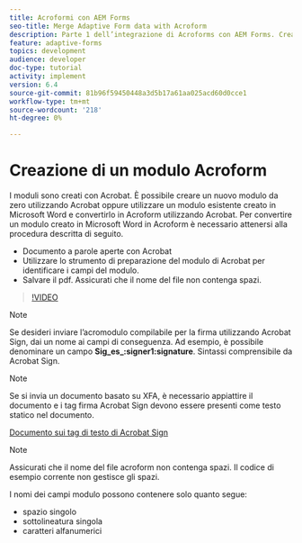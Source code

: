 ```yaml
---
title: Acroformi con AEM Forms
seo-title: Merge Adaptive Form data with Acroform
description: Parte 1 dell’integrazione di Acroforms con AEM Forms. Creazione di un modulo adattivo tramite Acroform e unione dei dati per ottenere un PDF.
feature: adaptive-forms
topics: development
audience: developer
doc-type: tutorial
activity: implement
version: 6.4
source-git-commit: 81b96f59450448a3d5b17a61aa025acd60d0cce1
workflow-type: tm+mt
source-wordcount: '218'
ht-degree: 0%

---
```



# Creazione di un modulo Acroform

I moduli sono creati con Acrobat. È possibile creare un nuovo modulo da zero utilizzando Acrobat oppure utilizzare un modulo esistente creato in Microsoft Word e convertirlo in Acroform utilizzando Acrobat. Per convertire un modulo creato in Microsoft Word in Acroform è necessario attenersi alla procedura descritta di seguito.

* Documento a parole aperte con Acrobat
* Utilizzare lo strumento di preparazione del modulo di Acrobat per identificare i campi del modulo.
* Salvare il pdf. Assicurati che il nome del file non contenga spazi.


>[!VIDEO](https://video.tv.adobe.com/v/22575?quality=9&learn=on)

>[!NOTE]
>
>Se desideri inviare l’acromodulo compilabile per la firma utilizzando Acrobat Sign, dai un nome ai campi di conseguenza. Ad esempio, è possibile denominare un campo **Sig_es_:signer1:signature**. Sintassi comprensibile da Acrobat Sign.

>[!NOTE]
>
>Se si invia un documento basato su XFA, è necessario appiattire il documento e i tag firma Acrobat Sign devono essere presenti come testo statico nel documento.

[Documento sui tag di testo di Acrobat Sign](https://helpx.adobe.com/sign/using/text-tag.html)

>[!NOTE]
>
>Assicurati che il nome del file acroform non contenga spazi. Il codice di esempio corrente non gestisce gli spazi.
>
>I nomi dei campi modulo possono contenere solo quanto segue:
>
>* spazio singolo
>* sottolineatura singola
>* caratteri alfanumerici

